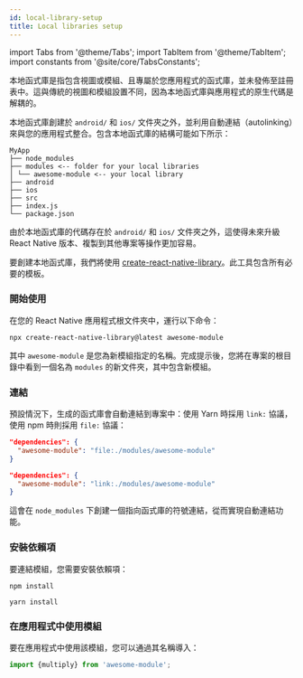 ```yaml
---
id: local-library-setup
title: Local libraries setup
---
```


import Tabs from '@theme/Tabs'; import TabItem from '@theme/TabItem'; import constants from '@site/core/TabsConstants';

本地函式庫是指包含視圖或模組、且專屬於您應用程式的函式庫，並未發佈至註冊表中。這與傳統的視圖和模組設置不同，因為本地函式庫與應用程式的原生代碼是解耦的。

本地函式庫創建於 `android/` 和 `ios/` 文件夾之外，並利用自動連結（autolinking）來與您的應用程式整合。包含本地函式庫的結構可能如下所示：

```plaintext
MyApp
├── node_modules
├── modules <-- folder for your local libraries
│ └── awesome-module <-- your local library
├── android
├── ios
├── src
├── index.js
└── package.json
```

由於本地函式庫的代碼存在於 `android/` 和 `ios/` 文件夾之外，這使得未來升級 React Native 版本、複製到其他專案等操作更加容易。

要創建本地函式庫，我們將使用 [create-react-native-library](https://callstack.github.io/react-native-builder-bob/create)。此工具包含所有必要的模板。

### 開始使用

在您的 React Native 應用程式根文件夾中，運行以下命令：

```shell
npx create-react-native-library@latest awesome-module
```

其中 `awesome-module` 是您為新模組指定的名稱。完成提示後，您將在專案的根目錄中看到一個名為 `modules` 的新文件夾，其中包含新模組。

### 連結

預設情況下，生成的函式庫會自動連結到專案中：使用 Yarn 時採用 `link:` 協議，使用 npm 時則採用 `file:` 協議：

<Tabs groupId="package-manager" queryString defaultValue={constants.defaultPackageManager} values={constants.packageManagers}>

<TabItem value="npm">

```json
"dependencies": {
  "awesome-module": "file:./modules/awesome-module"
}
```

</TabItem>
<TabItem value="yarn">

```json
"dependencies": {
  "awesome-module": "link:./modules/awesome-module"
}
```

</TabItem>
</Tabs>

這會在 `node_modules` 下創建一個指向函式庫的符號連結，從而實現自動連結功能。

### 安裝依賴項

要連結模組，您需要安裝依賴項：

<Tabs groupId="package-manager" queryString defaultValue={constants.defaultPackageManager} values={constants.packageManagers}>

<TabItem value="npm">

```shell
npm install
```

</TabItem>
<TabItem value="yarn">

```shell
yarn install
```

</TabItem>
</Tabs>

### 在應用程式中使用模組

要在應用程式中使用該模組，您可以通過其名稱導入：

```js
import {multiply} from 'awesome-module';
```